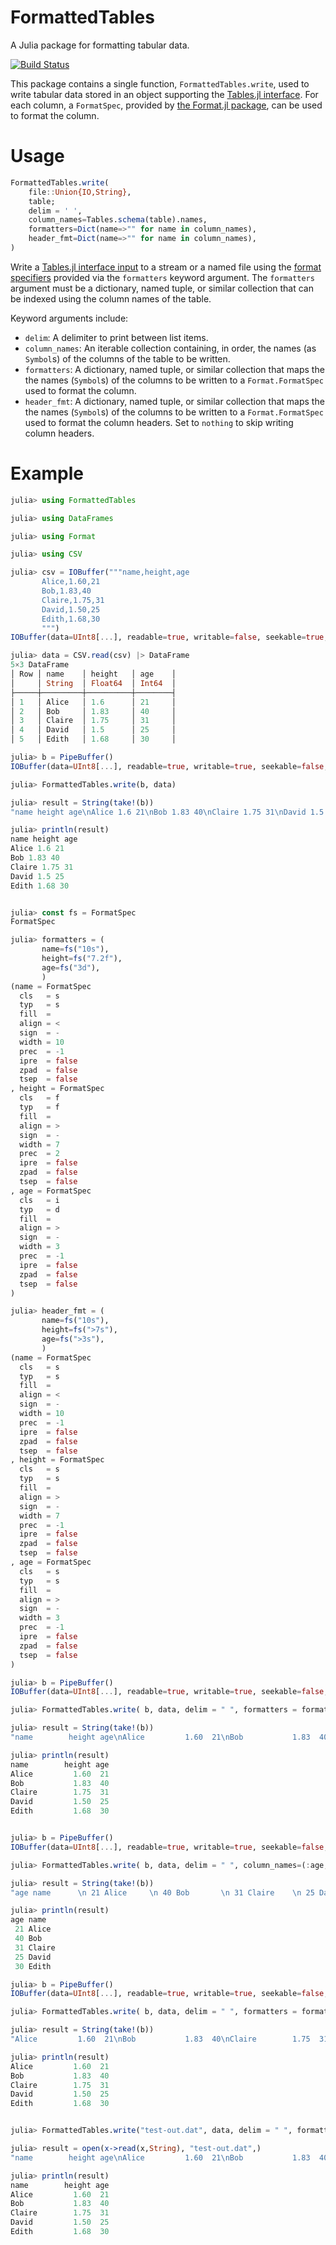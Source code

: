 # FormattedTables

A Julia package for formatting tabular data.

[![Build Status](https://travis-ci.org/tom--lee/FormattedTables.jl.svg?branch=master)](https://travis-ci.org/tom--lee/FormattedTables.jl)

This package contains a single function, `FormattedTables.write`, used to write 
tabular data stored in an object supporting the [Tables.jl 
interface](https://github.com/JuliaData/Tables.jl). For each column, a 
`FormatSpec`, provided by [the Format.jl 
package](https://github.com/JuliaString/Format.jl), can be used to format the 
column.


# Usage
```julia
FormattedTables.write(
    file::Union{IO,String},
    table;
    delim = ' ',
    column_names=Tables.schema(table).names,
    formatters=Dict(name=>"" for name in column_names),
    header_fmt=Dict(name=>"" for name in column_names),
)
```
Write a [Tables.jl interface input](https://github.com/JuliaData/Tables.jl)
to a stream or a named file using the [format specifiers](https://github.com/JuliaString/Format.jl)
provided via the `formatters` keyword argument. The `formatters` argument must
be a dictionary, named tuple, or similar collection that can be indexed using
the column names of the table.

Keyword arguments include:
* `delim`: A delimiter to print between list items.
* `column_names`: An iterable collection containing, in order, the names (as
  `Symbol`s) of the columns of the table to be written.
* `formatters`: A dictionary, named tuple, or similar collection that maps 
  the the names (`Symbol`s) of the columns to be written to a `Format.FormatSpec`
  used to format the column.
* `header_fmt`: A dictionary, named tuple, or similar collection that maps the 
  the names (`Symbol`s) of the columns to be written to a `Format.FormatSpec`
  used to format the column headers. Set to `nothing` to skip writing column
  headers.

# Example

```julia
julia> using FormattedTables

julia> using DataFrames

julia> using Format

julia> using CSV

julia> csv = IOBuffer("""name,height,age
       Alice,1.60,21
       Bob,1.83,40
       Claire,1.75,31
       David,1.50,25
       Edith,1.68,30
       """)
IOBuffer(data=UInt8[...], readable=true, writable=false, seekable=true, append=false, size=85, maxsize=Inf, ptr=1, mark=-1)

julia> data = CSV.read(csv) |> DataFrame
5×3 DataFrame
│ Row │ name    │ height   │ age    │
│     │ String  │ Float64  │ Int64  │
├─────┼─────────┼──────────┼────────┤
│ 1   │ Alice   │ 1.6      │ 21     │
│ 2   │ Bob     │ 1.83     │ 40     │
│ 3   │ Claire  │ 1.75     │ 31     │
│ 4   │ David   │ 1.5      │ 25     │
│ 5   │ Edith   │ 1.68     │ 30     │

julia> b = PipeBuffer()
IOBuffer(data=UInt8[...], readable=true, writable=true, seekable=false, append=true, size=0, maxsize=Inf, ptr=1, mark=-1)

julia> FormattedTables.write(b, data)

julia> result = String(take!(b))
"name height age\nAlice 1.6 21\nBob 1.83 40\nClaire 1.75 31\nDavid 1.5 25\nEdith 1.68 30\n"

julia> println(result)
name height age
Alice 1.6 21
Bob 1.83 40
Claire 1.75 31
David 1.5 25
Edith 1.68 30


julia> const fs = FormatSpec
FormatSpec

julia> formatters = (
       name=fs("10s"),
       height=fs("7.2f"),
       age=fs("3d"),
       )
(name = FormatSpec
  cls   = s
  typ   = s
  fill  =
  align = <
  sign  = -
  width = 10
  prec  = -1
  ipre  = false
  zpad  = false
  tsep  = false
, height = FormatSpec
  cls   = f
  typ   = f
  fill  =
  align = >
  sign  = -
  width = 7
  prec  = 2
  ipre  = false
  zpad  = false
  tsep  = false
, age = FormatSpec
  cls   = i
  typ   = d
  fill  =
  align = >
  sign  = -
  width = 3
  prec  = -1
  ipre  = false
  zpad  = false
  tsep  = false
)

julia> header_fmt = (
       name=fs("10s"),
       height=fs(">7s"),
       age=fs(">3s"),
       )
(name = FormatSpec
  cls   = s
  typ   = s
  fill  =
  align = <
  sign  = -
  width = 10
  prec  = -1
  ipre  = false
  zpad  = false
  tsep  = false
, height = FormatSpec
  cls   = s
  typ   = s
  fill  =
  align = >
  sign  = -
  width = 7
  prec  = -1
  ipre  = false
  zpad  = false
  tsep  = false
, age = FormatSpec
  cls   = s
  typ   = s
  fill  =
  align = >
  sign  = -
  width = 3
  prec  = -1
  ipre  = false
  zpad  = false
  tsep  = false
)

julia> b = PipeBuffer()
IOBuffer(data=UInt8[...], readable=true, writable=true, seekable=false, append=true, size=0, maxsize=Inf, ptr=1, mark=-1)

julia> FormattedTables.write( b, data, delim = " ", formatters = formatters, header_fmt = header_fmt)

julia> result = String(take!(b))
"name        height age\nAlice         1.60  21\nBob           1.83  40\nClaire        1.75  31\nDavid         1.50  25\nEdith         1.68  30\n"

julia> println(result)
name        height age
Alice         1.60  21
Bob           1.83  40
Claire        1.75  31
David         1.50  25
Edith         1.68  30


julia> b = PipeBuffer()
IOBuffer(data=UInt8[...], readable=true, writable=true, seekable=false, append=true, size=0, maxsize=Inf, ptr=1, mark=-1)

julia> FormattedTables.write( b, data, delim = " ", column_names=(:age, :name), formatters = formatters, header_fmt = header_fmt)

julia> result = String(take!(b))
"age name      \n 21 Alice     \n 40 Bob       \n 31 Claire    \n 25 David     \n 30 Edith     \n"

julia> println(result)
age name
 21 Alice
 40 Bob
 31 Claire
 25 David
 30 Edith

julia> b = PipeBuffer()
IOBuffer(data=UInt8[...], readable=true, writable=true, seekable=false, append=true, size=0, maxsize=Inf, ptr=1, mark=-1)

julia> FormattedTables.write( b, data, delim = " ", formatters = formatters, header_fmt = nothing)

julia> result = String(take!(b))
"Alice         1.60  21\nBob           1.83  40\nClaire        1.75  31\nDavid         1.50  25\nEdith         1.68  30\n"

julia> println(result)
Alice         1.60  21
Bob           1.83  40
Claire        1.75  31
David         1.50  25
Edith         1.68  30


julia> FormattedTables.write("test-out.dat", data, delim = " ", formatters = formatters, header_fmt = header_fmt)

julia> result = open(x->read(x,String), "test-out.dat",)
"name        height age\nAlice         1.60  21\nBob           1.83  40\nClaire        1.75  31\nDavid         1.50  25\nEdith         1.68  30\n"

julia> println(result)
name        height age
Alice         1.60  21
Bob           1.83  40
Claire        1.75  31
David         1.50  25
Edith         1.68  30
